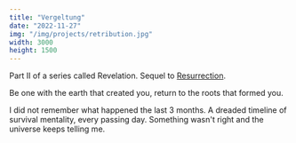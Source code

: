 ```yaml
---
title: "Vergeltung"
date: "2022-11-27"
img: "/img/projects/retribution.jpg"
width: 3000
height: 1500
---
```


Part II of a series called Revelation. Sequel to [Resurrection](/projects/resurrection).

Be one with the earth that created you, return to the roots that formed you.

I did not remember what happened the last 3 months. A dreaded timeline of survival mentality, every passing day. Something wasn't right and the universe keeps telling me.
